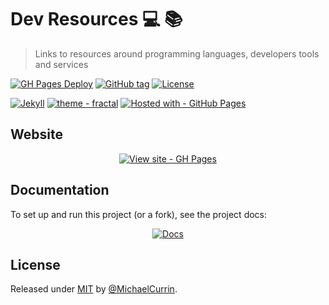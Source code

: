 # Dev Resources 💻 📚
> Links to resources around programming languages, developers tools and services

[![GH Pages Deploy](https://github.com/MichaelCurrin/dev-resources/workflows/GH%20Pages%20Deploy/badge.svg)](https://github.com/MichaelCurrin/dev-resources/actions?query=workflow:"GH+Pages+Deploy")
[![GitHub tag](https://img.shields.io/github/tag/MichaelCurrin/dev-resources?include_prereleases=&sort=semver&color=blue)](https://github.com/MichaelCurrin/dev-resources/releases/)
[![License](https://img.shields.io/badge/License-MIT-blue)](#license "Go to license section")

[![Jekyll](https://img.shields.io/badge/Jekyll-4-blue?logo=jekyll&logoColor=white)](https://jekyllrb.com "Go to Jekyll homepage")
[![theme - fractal](https://img.shields.io/static/v1?label=theme&message=fractal&color=blue&logo=github)](https://github.com/MichaelCurrin/fractal)
[![Hosted with - GitHub Pages](https://img.shields.io/badge/Hosted_with-GitHub_Pages-blue?logo=github&logoColor=white)](https://pages.github.com/)


## Website

<div align="center">

[![View site - GH Pages](https://img.shields.io/static/v1?label=View+site&message=GH+Pages&color=2ea44f&style=for-the-badge)](https://michaelcurrin.github.io/dev-resources/)

</div>


## Documentation

To set up and run this project (or a fork), see the project docs:

<div align="center">

[![Docs](https://img.shields.io/badge/View-Documentation-blue?style=for-the-badge)](/docs/)

</div>


## License

Released under [MIT](/LICENSE) by [@MichaelCurrin](https://github.com/MichaelCurrin).
